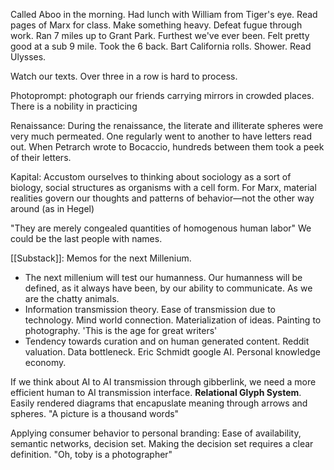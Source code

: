 Called Aboo in the morning. Had lunch with William from Tiger's eye. Read pages of Marx for class. Make something heavy. Defeat fugue through work. Ran 7 miles up to Grant Park. Furthest we've ever been. Felt pretty good at a sub 9 mile. Took the 6 back. Bart California rolls. Shower. Read Ulysses. 

Watch our texts.
Over three in a row is hard to process.

Photoprompt: photograph our friends carrying mirrors in crowded places. 
There is a nobility in practicing 

Renaissance: 
During the renaissance, the literate and illiterate spheres were very much permeated. One regularly went to another to have letters read out. When Petrarch wrote to Bocaccio, hundreds between them took a peek of their letters. 

Kapital:
Accustom ourselves to thinking about sociology as a sort of biology, social structures as organisms with a cell form. For Marx, material realities govern our thoughts and patterns of behavior—not the other way around (as in Hegel)

"They are merely congealed quantities of homogenous human labor" We could be the last people with names.

[[Substack]]: 
Memos for the next Millenium. 
- The next millenium will test our humanness. Our humanness will be defined, as it always have been, by our ability to communicate. As we are the chatty animals.
- Information transmission theory. Ease of transmission due to technology. Mind world connection. Materialization of ideas. Painting to photography. 'This is the age for great writers'
- Tendency towards curation and on human generated content. Reddit valuation. Data bottleneck. Eric Schmidt google AI. Personal knowledge economy.

If we think about AI to AI transmission through gibberlink, we need a more efficient human to AI transmission interface. **Relational Glyph System**. Easily rendered diagrams that encapuslate meaning through arrows and spheres. "A picture is a thousand words"

Applying consumer behavior to personal branding: 
Ease of availability, semantic networks, decision set.
Making the decision set requires a clear definition. "Oh, toby is a photographer"

